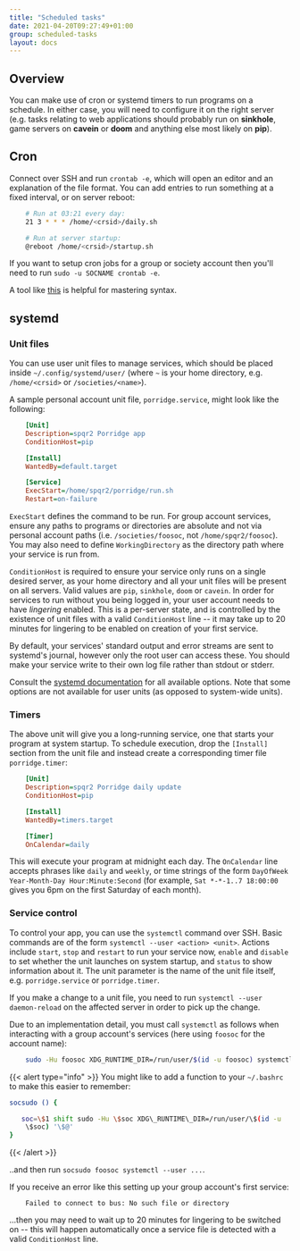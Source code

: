 ```yaml
---
title: "Scheduled tasks"
date: 2021-04-20T09:27:49+01:00
group: scheduled-tasks
layout: docs
---
```


## Overview

You can make use of cron or systemd timers to run programs on a
schedule. In either case, you will need to configure it on the right
server (e.g. tasks relating to web applications should probably run on
**sinkhole**, game servers on **cavein** or **doom** and anything else
most likely on **pip**).

## Cron

Connect over SSH and run `crontab -e`, which will open an editor and an
explanation of the file format. You can add entries to run something at
a fixed interval, or on server reboot:

```bash
    # Run at 03:21 every day:
    21 3 * * * /home/<crsid>/daily.sh

    # Run at server startup:
    @reboot /home/<crsid>/startup.sh
```

If you want to setup cron jobs for a group or society account then
you'll need to run `sudo -u SOCNAME crontab -e`.

A tool like [this](https://crontab.guru/) is helpful for mastering syntax.

## systemd

### Unit files

You can use user unit files to manage services, which should be placed
inside `~/.config/systemd/user/` (where `~` is your home directory, e.g.
`/home/<crsid>` or `/societies/<name>`).

A sample personal account unit file, `porridge.service`, might look like
the following:

```ini
    [Unit]
    Description=spqr2 Porridge app
    ConditionHost=pip

    [Install]
    WantedBy=default.target

    [Service]
    ExecStart=/home/spqr2/porridge/run.sh
    Restart=on-failure
```

`ExecStart` defines the command to be run. For group account services,
ensure any paths to programs or directories are absolute and not via
personal account paths (i.e. `/societies/foosoc`, not
`/home/spqr2/foosoc`). You may also need to define `WorkingDirectory` as
the directory path where your service is run from.

`ConditionHost` is required to ensure your service only runs on a single
desired server, as your home directory and all your unit files will be
present on all servers. Valid values are `pip`, `sinkhole`, `doom` or
`cavein`. In order for services to run without you being logged in, your
user account needs to have *lingering* enabled. This is a per-server
state, and is controlled by the existence of unit files with a valid
`ConditionHost` line -- it may take up to 20 minutes for lingering to
be enabled on creation of your first service.

By default, your services' standard output and error streams are sent
to systemd's journal, however only the root user can access these. You
should make your service write to their own log file rather than stdout
or stderr.

Consult the [systemd
documentation](https://www.freedesktop.org/software/systemd/man/systemd.unit.html)
for all available options. Note that some options are not available for
user units (as opposed to system-wide units).

### Timers

The above unit will give you a long-running service, one that starts
your program at system startup. To schedule execution, drop the
`[Install]` section from the unit file and instead create a
corresponding timer file `porridge.timer`:

```ini
    [Unit]
    Description=spqr2 Porridge daily update
    ConditionHost=pip

    [Install]
    WantedBy=timers.target

    [Timer]
    OnCalendar=daily
```

This will execute your program at midnight each day. The `OnCalendar`
line accepts phrases like `daily` and `weekly`, or time strings of the
form `DayOfWeek Year-Month-Day Hour:Minute:Second` (for example,
`Sat *-*-1..7 18:00:00` gives you 6pm on the first Saturday of each
month).

### Service control

To control your app, you can use the `systemctl` command over SSH. Basic
commands are of the form `systemctl --user <action> <unit>`. Actions
include `start`, `stop` and `restart` to run your service now, `enable`
and `disable` to set whether the unit launches on system startup, and
`status` to show information about it. The unit parameter is the name of
the unit file itself, e.g. `porridge.service` or `porridge.timer`.

If you make a change to a unit file, you need to run
`systemctl --user daemon-reload` on the affected server in order to pick
up the change.

Due to an implementation detail, you must call `systemctl` as follows
when interacting with a group account's services (here using `foosoc`
for the account name):

```bash
    sudo -Hu foosoc XDG_RUNTIME_DIR=/run/user/$(id -u foosoc) systemctl --user ...
```

{{< alert type="info" >}}
You might like to add a function to your `~/.bashrc` to make this easier
to remember:

```bash
socsudo () {

   soc=\$1 shift sudo -Hu \$soc XDG\_RUNTIME\_DIR=/run/user/\$(id -u
    \$soc) '\$@'
}
```

{{< /alert >}}

..and then run `socsudo foosoc systemctl --user ...`.

If you receive an error like this setting up your group account's first
service:

```text
    Failed to connect to bus: No such file or directory
```

...then you may need to wait up to 20 minutes for lingering to be
switched on -- this will happen automatically once a service file is
detected with a valid `ConditionHost` line.
